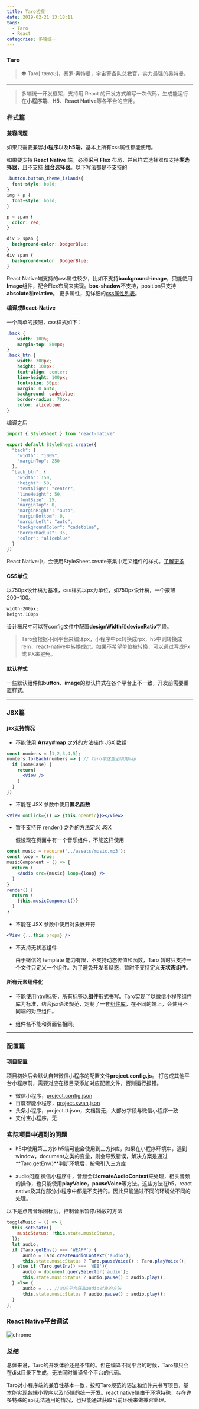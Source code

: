 ```yaml
---
title: Taro初探
date: 2019-02-21 13:18:11
tags: 
  - Taro
  - React
categories: 多端统一
---
```

### Taro

> 👽 Taro['tɑ:roʊ]，泰罗·奥特曼，宇宙警备队总教官，实力最强的奥特曼。


<!-- more -->
---

> 多端统一开发框架，支持用 React 的开发方式编写一次代码，生成能运行在**小程序端**、**H5**、**React Native**等各平台的应用。

<!-- ## React-Native开发注意事项 -->
### 样式篇

#### 兼容问题
如果只需要兼容**小程序**以及**h5端**，基本上所有css属性都能使用。

如果要支持 **React Native** 端，必须采用 **Flex** 布局，并且样式选择器仅支持**类选择器**，且不支持 **组合选择器**。以下写法都是不支持的

```css
.button.button_theme_islands{
  font-style: bold;
}
img + p {
  font-style: bold;
}

p ~ span {
  color: red;
}

div > span {
  background-color: DodgerBlue;
}
div span {
  background-color: DodgerBlue;
}
```

React Native端支持的css属性较少，比如不支持**background-image**，只能使用**Image**组件，配合Flex布局来实现。**box-shadow**不支持，position只支持**absolute**和**relative**。 更多属性，见详细的[css属性列表](https://reactnative.cn/docs/layout-props/)。

#### 编译成React-Native
一个简单的按钮，css样式如下：
```css
.back {
    width: 100%;
    margin-top: 500px;
}
.back_btn {
    width: 300px;
    height: 100px;
    text-align: center;
    line-height: 100px;
    font-size: 50px;
    margin: 0 auto;
    background: cadetblue;
    border-radius: 70px;
    color: aliceblue;
}
```

编译之后

```javascript
import { StyleSheet } from 'react-native'

export default StyleSheet.create({
  "back": {
    "width": "100%",
    "marginTop": 250
  },
  "back_btn": {
    "width": 150,
    "height": 50,
    "textAlign": "center",
    "lineHeight": 50,
    "fontSize": 25,
    "marginTop": 0,
    "marginRight": "auto",
    "marginBottom": 0,
    "marginLeft": "auto",
    "backgroundColor": "cadetblue",
    "borderRadius": 35,
    "color": "aliceblue"
  }
})
```
React Native中，会使用StyleSheet.create来集中定义组件的样式。[了解更多](https://reactnative.cn/docs/style/)



#### CSS单位
以750px设计稿为基准，css样式以px为单位，如750px设计稿，一个按钮200*100。
```css
width:200px;
height:100px
```

设计稿尺寸可以在config文件中配置**designWidth**和**deviceRatio**字段。

> Taro会根据不同平台来编译px，小程序中px转换成rpx，h5中则转换成rem，react-native中转换成pt。如果不希望单位被转换，可以通过写成Px 或 PX来避免。

#### 默认样式

一些默认组件如**button**、**image**的默认样式在各个平台上不一致，开发前需要重置样式。


----------

### JSX篇

#### jsx支持情况

- 不能使用 **Array#map** 之外的方法操作 JSX 数组
```jsx
const numbers = [1,2,3,4,5];
numbers.forEach(numbers => { // Taro中这里必须用map
  if (someCase) {
    return(
      <View />
    )
  }
})
```
- 不能在 JSX 参数中使用**匿名函数**
```jsx
<View onClick={() => {this.openPic}}></View>  
```
- 暂不支持在 render() 之外的方法定义 JSX

  假设现在页面中有一个音乐组件，不能这样使用

```jsx
const music = require('../assets/music.mp3');
const loop = true;
musicComponent = () => {
  return (
    <Audio src={music} loop={loop} />
  )
}
render() {
  return (
    {this.musicComponent()}
  )
}
```

- 不能在 JSX 参数中使用对象展开符
```jsx
<View {...this.props} />
```
- 不支持无状态组件

  由于微信的 template 能力有限，不支持动态传值和函数，Taro 暂时只支持一个文件只定义一个组件。为了避免开发者疑惑，暂时不支持定义**无状态组件**。


#### 所有元素组件化

- 不能使用html标签，所有标签以**组件**形式书写。Taro实现了以微信小程序组件库为标准，结合jsx语法规范，定制了一套[组件库](https://nervjs.github.io/taro/docs/components-desc.html)，在不同的端上，会使用不同端的对应组件。

- 组件名不能和页面名相同。

---
### 配置篇

#### 项目配置
项目初始后会默认自带微信小程序的配置文件**project.config.js**。
打包成其他平台小程序前，需要对应在根目录添加对应配置文件，否则运行报错。
- 微信小程序，[project.config.json](https://developers.weixin.qq.com/miniprogram/dev/devtools/projectconfig.html?search-key=%E9%A1%B9%E7%9B%AE%E9%85%8D%E7%BD%AE)
- 百度智能小程序，[project.swan.json](https://smartprogram.baidu.com/docs/develop/devtools/projectconfig/)
- 头条小程序，project.tt.json，文档暂无，大部分字段与微信小程序一致
- 支付宝小程序，无


### 实际项目中遇到的问题

 - h5中使用第三方js
  h5端可能会使用到三方js库，如果在小程序环境中，遇到window，document之类的变量，则会导致错误，解决方案是通过**Taro.getEnv()**判断环境后，按需引入三方库

 - audio问题
  微信小程序中，音频会以**createAudioContext**来处理，相关音频的操作，也只能使用**playVoice**，**pauseVoice**等方法。这些方法在h5，react native及其他部分小程序中都是不支持的。因此只能通过不同的环境做不同的处理。

  以下是点击音乐图标后，控制音乐暂停/播放的方法
  ```jsx
  toggleMusic = () => {
    this.setState({
      musicStatus: !this.state.musicStatus,
    });
    let audio;
    if (Taro.getEnv() === 'WEAPP') {
        audio = Taro.createAudioContext('audio');
        this.state.musicStatus ? Taro.pauseVoice() : Taro.playVoice();
    } else if (Taro.getEnv() === 'WEB'){
        audio = document.querySelector('audio');
        this.state.musicStatus ? audio.pause() : audio.play();
    } else {
        audio = ... //对应平台获取audio对象的方法
        this.state.musicStatus ? audio.pause() : audio.play();
    }
  };
  ```

### React Native平台调试

![chrome](https://qiniu.image.cq-wnl.com/content/20190228f9a18bfcb9784471ac1e862b71b6cde7.png)


### 总结

总体来说，Taro的开发体验还是不错的。但在编译不同平台的时候，Taro都只会在dist目录下生成，无法同时编译多个平台的代码。

Taro对小程序端的兼容性基本一致，按照Taro规范的语法和组件来书写项目，基本能实现各端小程序以及h5端的统一开发。react native端由于环境特殊，存在许多特殊的api无法通用的情况，也只能通过获取当前环境来做兼容处理。
